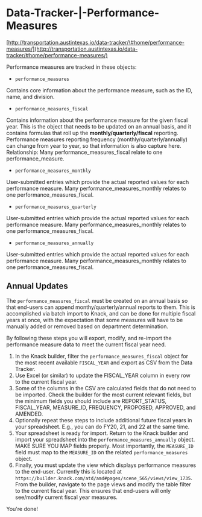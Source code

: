 # Data-Tracker-\|-Performance-Measures

[http://transportation.austintexas.io/data-tracker/\#home/performance-measures/](http://transportation.austintexas.io/data-tracker/#home/performance-measures/)

Performance measures are tracked in these objects:

* `performance_measures`

Contains core information about the performance measure, such as the ID, name, and division.

* `performance_measures_fiscal`

Contains information about the performance measure for the given fiscal year. This is the object that needs to be updated on an annual basis, and it contains formulas that roll up the **monthly/quarterly/fiscal** reporting. Performance measures reporting frequency \(monthly/quarterly/annually\) can change from year to year, so that information is also capture here. Relationship: Many performance\_measures\_fiscal relate to one performance\_measure.

* `performance_measures_monthly`

User-submitted entries which provide the actual reported values for each performance measure. Many performance\_measures\_monthly relates to one performance\_measures\_fiscal.

* `performance_measures_quarterly`

User-submitted entries which provide the actual reported values for each performance measure. Many performance\_measures\_monthly relates to one performance\_measures\_fiscal.

* `performance_measures_annually`

User-submitted entries which provide the actual reported values for each performance measure. Many performance\_measures\_monthly relates to one performance\_measures\_fiscal.

## Annual Updates

The `performance_measures_fiscal` must be created on an annual basis so that end-users can append monthy/quarterly/annual reports to them. This is accomplished via batch import to Knack, and can be done for multiple fiscal years at once, with the expectation that some measures will have to be manually added or removed based on department determination.

By following these steps you will export, modify, and re-import the performance measure data to meet the current fiscal year need.

1. In the Knack builder, filter the `performance_measures_fiscal` object for the most recent available `FISCAL_YEAR` and export as CSV from the Data Tracker.
2. Use Excel \(or similar\) to update the FISCAL\_YEAR column in every row to the current fiscal year.
3. Some of the columns in the CSV are calculated fields that do not need to be imported. Check the builder for the most current relevant fields, but the minimum fields you should include are REPORT\_STATUS, FISCAL\_YEAR, MEASURE\_ID, FREQUENCY, PROPOSED, APPROVED, and AMENDED.
4. Optionally repeat these steps to include additional future fiscal years in your spreadsheet. E.g., you can do FY20, 21, and 22 at the same time.
5. Your spreadsheet is ready for import. Return to the Knack builder and import your spreadsheet into the `performance_measures_annually` object. MAKE SURE YOU MAP fields properly. Most importantly, the `MEASURE_ID` field must map to the `MEASURE_ID` on the related `performance_measures` object.
6. Finally, you must update the view which displays performance measures to the end-user. Currently this is located at `https://builder.knack.com/atd/amd#pages/scene_565/views/view_1735`. From the builder, navigate to the page views and modify the table filter to the current fiscal year. This ensures that end-users will only see/modify current fiscal year measures.

You're done!


